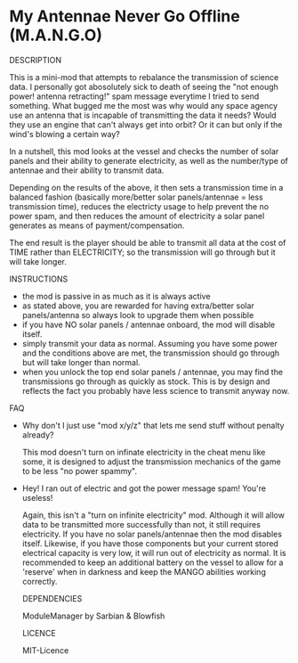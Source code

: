 # My Antennae Never Go Offline (M.A.N.G.O)

DESCRIPTION

This is a mini-mod that attempts to rebalance the transmission of science data. I personally got 
abosolutely sick to death of seeing the "not enough power! antenna retracting!" spam message 
everytime I tried to send something. What bugged me the most was why would any space agency use 
an antenna that is incapable of transmitting the data it needs? Would they use an engine that can't 
always get into orbit? Or it can but only if the wind's blowing a certain way?

In a nutshell, this mod looks at the vessel and checks the number of solar panels and their 
ability to generate electricity, as well as the number/type of antennae and their ability 
to transmit data.

Depending on the results of the above, it then sets a transmission time in a balanced fashion 
(basically more/better solar panels/antennae = less transmission time), reduces the electricty 
usage to help prevent the no power spam, and then reduces the amount of electricity a solar 
panel generates as means of payment/compensation.

The end result is the player should be able to transmit all data at the cost of TIME rather than 
ELECTRICITY; so the transmission will go through but it will take longer.


INSTRUCTIONS

- the mod is passive in as much as it is always active
- as stated above, you are rewarded for having extra/better solar panels/antenna so always look to
  upgrade them when possible
- if you have NO solar panels / antennae onboard, the mod will disable itself.
- simply transmit your data as normal. Assuming you have some power and the conditions above are met, 
  the transmission should go through but will take longer than normal.
- when you unlock the top end solar panels / antennae, you may find the transmissions go through as 
  quickly as stock. This is by design and reflects the fact you probably have less science to 
  transmit anyway now.
  
FAQ

- Why don't I just use "mod x/y/z" that lets me send stuff without penalty already?

  This mod doesn't turn on infinate electricity in the cheat menu like some, it is designed to adjust 
  the transmission mechanics of the game to be less "no power spammy".
  
- Hey! I ran out of electric and got the power message spam! You're useless!

  Again, this isn't a "turn on infinite electricity" mod. Although it will allow data to be transmitted 
  more successfully than not, it still requires electricity. If you have no solar panels/antennae then the
  mod disables itself. Likewise, if you have those components but your current stored electrical capacity 
  is very low, it will run out of electricity as normal. It is recommended to keep an additional battery on 
  the vessel to allow for a 'reserve' when in darkness and keep the MANGO abilities working correctly.
  
  DEPENDENCIES
  
  ModuleManager by Sarbian & Blowfish
  
  
  LICENCE
  
  MIT-Licence
